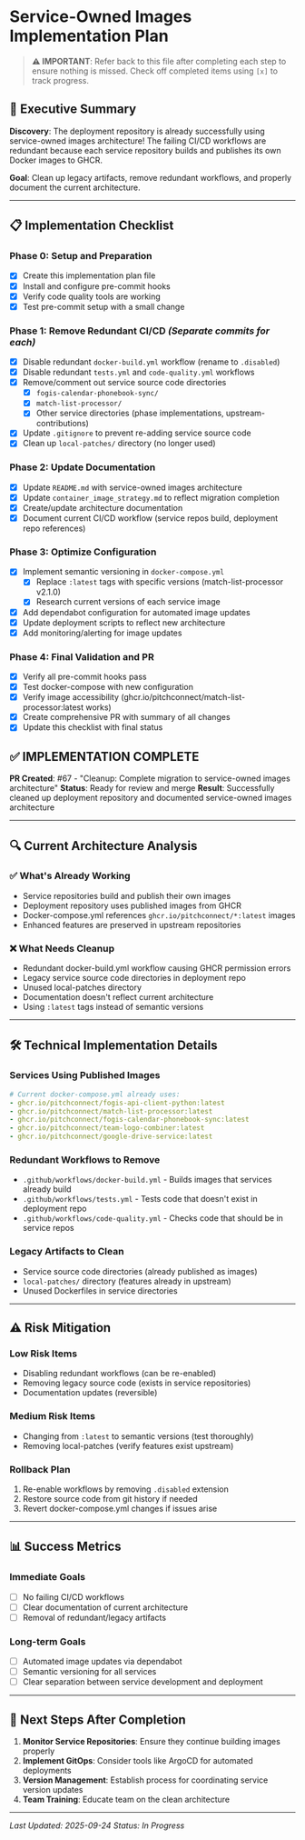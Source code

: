 # Service-Owned Images Implementation Plan

> **⚠️ IMPORTANT**: Refer back to this file after completing each step to ensure nothing is missed.
> Check off completed items using `[x]` to track progress.

## 🎯 **Executive Summary**

**Discovery**: The deployment repository is already successfully using service-owned images architecture! The failing CI/CD workflows are redundant because each service repository builds and publishes its own Docker images to GHCR.

**Goal**: Clean up legacy artifacts, remove redundant workflows, and properly document the current architecture.

---

## 📋 **Implementation Checklist**

### **Phase 0: Setup and Preparation**
- [x] Create this implementation plan file
- [x] Install and configure pre-commit hooks
- [x] Verify code quality tools are working
- [x] Test pre-commit setup with a small change

### **Phase 1: Remove Redundant CI/CD** *(Separate commits for each)*
- [x] Disable redundant `docker-build.yml` workflow (rename to `.disabled`)
- [x] Disable redundant `tests.yml` and `code-quality.yml` workflows
- [x] Remove/comment out service source code directories
  - [x] `fogis-calendar-phonebook-sync/`
  - [x] `match-list-processor/`
  - [x] Other service directories (phase implementations, upstream-contributions)
- [x] Update `.gitignore` to prevent re-adding service source code
- [x] Clean up `local-patches/` directory (no longer used)

### **Phase 2: Update Documentation**
- [x] Update `README.md` with service-owned images architecture
- [x] Update `container_image_strategy.md` to reflect migration completion
- [x] Create/update architecture documentation
- [x] Document current CI/CD workflow (service repos build, deployment repo references)

### **Phase 3: Optimize Configuration**
- [x] Implement semantic versioning in `docker-compose.yml`
  - [x] Replace `:latest` tags with specific versions (match-list-processor v2.1.0)
  - [x] Research current versions of each service image
- [x] Add dependabot configuration for automated image updates
- [x] Update deployment scripts to reflect new architecture
- [x] Add monitoring/alerting for image updates

### **Phase 4: Final Validation and PR**
- [x] Verify all pre-commit hooks pass
- [x] Test docker-compose with new configuration
- [x] Verify image accessibility (ghcr.io/pitchconnect/match-list-processor:latest works)
- [x] Create comprehensive PR with summary of all changes
- [x] Update this checklist with final status

## ✅ **IMPLEMENTATION COMPLETE**

**PR Created**: #67 - "Cleanup: Complete migration to service-owned images architecture"
**Status**: Ready for review and merge
**Result**: Successfully cleaned up deployment repository and documented service-owned images architecture

---

## 🔍 **Current Architecture Analysis**

### **✅ What's Already Working**
- Service repositories build and publish their own images
- Deployment repository uses published images from GHCR
- Docker-compose.yml references `ghcr.io/pitchconnect/*:latest` images
- Enhanced features are preserved in upstream repositories

### **❌ What Needs Cleanup**
- Redundant docker-build.yml workflow causing GHCR permission errors
- Legacy service source code directories in deployment repo
- Unused local-patches directory
- Documentation doesn't reflect current architecture
- Using `:latest` tags instead of semantic versions

---

## 🛠 **Technical Implementation Details**

### **Services Using Published Images**
```yaml
# Current docker-compose.yml already uses:
- ghcr.io/pitchconnect/fogis-api-client-python:latest
- ghcr.io/pitchconnect/match-list-processor:latest
- ghcr.io/pitchconnect/fogis-calendar-phonebook-sync:latest
- ghcr.io/pitchconnect/team-logo-combiner:latest
- ghcr.io/pitchconnect/google-drive-service:latest
```

### **Redundant Workflows to Remove**
- `.github/workflows/docker-build.yml` - Builds images that services already build
- `.github/workflows/tests.yml` - Tests code that doesn't exist in deployment repo
- `.github/workflows/code-quality.yml` - Checks code that should be in service repos

### **Legacy Artifacts to Clean**
- Service source code directories (already published as images)
- `local-patches/` directory (features already in upstream)
- Unused Dockerfiles in service directories

---

## ⚠️ **Risk Mitigation**

### **Low Risk Items**
- Disabling redundant workflows (can be re-enabled)
- Removing legacy source code (exists in service repositories)
- Documentation updates (reversible)

### **Medium Risk Items**
- Changing from `:latest` to semantic versions (test thoroughly)
- Removing local-patches (verify features exist upstream)

### **Rollback Plan**
1. Re-enable workflows by removing `.disabled` extension
2. Restore source code from git history if needed
3. Revert docker-compose.yml changes if issues arise

---

## 📊 **Success Metrics**

### **Immediate Goals**
- [ ] No failing CI/CD workflows
- [ ] Clear documentation of current architecture
- [ ] Removal of redundant/legacy artifacts

### **Long-term Goals**
- [ ] Automated image updates via dependabot
- [ ] Semantic versioning for all services
- [ ] Clear separation between service development and deployment

---

## 🔄 **Next Steps After Completion**

1. **Monitor Service Repositories**: Ensure they continue building images properly
2. **Implement GitOps**: Consider tools like ArgoCD for automated deployments
3. **Version Management**: Establish process for coordinating service version updates
4. **Team Training**: Educate team on the clean architecture

---

*Last Updated: 2025-09-24*
*Status: In Progress*
